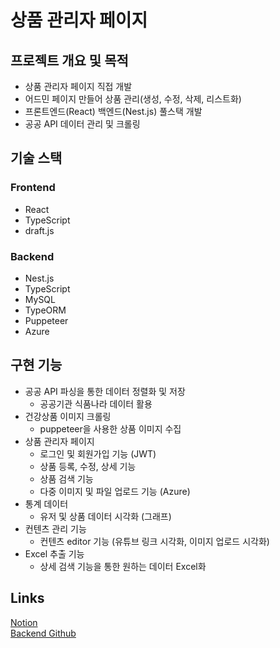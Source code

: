 # 상품 관리자 페이지

## 프로젝트 개요 및 목적

- 상품 관리자 페이지 직접 개발
- 어드민 페이지 만들어 상품 관리(생성, 수정, 삭제, 리스트화)
- 프론트엔드(React) 백엔드(Nest.js) 풀스택 개발
- 공공 API 데이터 관리 및 크롤링

## 기술 스택

### Frontend

- React
- TypeScript
- draft.js

### Backend

- Nest.js
- TypeScript
- MySQL
- TypeORM
- Puppeteer
- Azure

## 구현 기능

- 공공 API 파싱을 통한 데이터 정렬화 및 저장
  - 공공기관 식품나라 데이터 활용
- 건강상품 이미지 크롤링
  - puppeteer을 사용한 상품 이미지 수집
- 상품 관리자 페이지
  - 로그인 및 회원가입 기능 (JWT)
  - 상품 등록, 수정, 상세 기능
  - 상품 검색 기능
  - 다중 이미지 및 파일 업로드 기능 (Azure)
- 통계 데이터
  - 유저 및 상품 데이터 시각화 (그래프)
- 컨텐츠 관리 기능
  - 컨텐츠 editor 기능 (유튜브 링크 시각화, 이미지 업로드 시각화)
- Excel 추출 기능
  - 상세 검색 기능을 통한 원하는 데이터 Excel화

## Links

[Notion](https://concrete-bulb-957.notion.site/a6abcc1204e64a2d87b714e669d93858)  
[Backend Github](https://github.com/eunchong2lee/PrdAdmin_Frontend)
